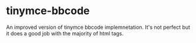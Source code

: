 # tinymce-bbcode
An improved version of tinymce bbcode implemnetation. It's not perfect but it does a good job with the majority of html tags.
